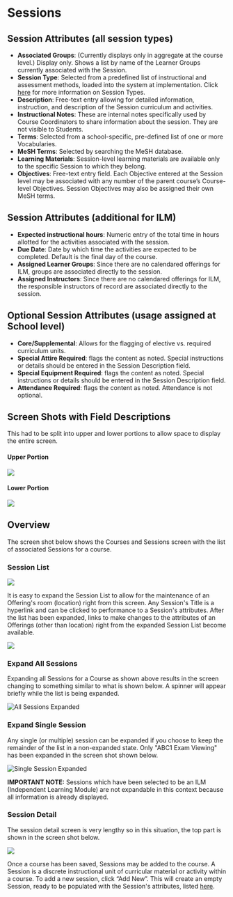 # Sessions

## Session Attributes \(all session types\)

* **Associated Groups**: \(Currently displays only in aggregate at the course level.\) Display only. Shows a list by name of the Learner Groups currently associated with the Session.
* **Session Type**: Selected from a predefined list of instructional and assessment methods, loaded into the system at implementation.  Click [here](https://www.aamc.org/download/273966/data/cistandardizedvocablist.pdf) for more information on Session Types.
* **Description**: Free-text entry allowing for detailed information, instruction, and description of the Session curriculum and activities.
* **Instructional Notes**: These are internal notes specifically used by Course Coordinators to share information about the session. They are not visible to Students.
* **Terms**: Selected from a school-specific, pre-defined list of one or more Vocabularies.
* **MeSH Terms**: Selected by searching the MeSH database.
* **Learning Materials**: Session-level learning materials are available only to the specific Session to which they belong.
* **Objectives**: Free-text entry field. Each Objective entered at the Session level may be associated with any number of the parent course’s Course-level Objectives. Session Objectives may also be assigned their own MeSH terms.

## Session Attributes \(additional for ILM\)

* **Expected instructional hours**: Numeric entry of the total time in hours allotted for the activities associated with the session.
* **Due Date**: Date by which time the activities are expected to be completed. Default is the final day of the course.
* **Assigned Learner Groups**: Since there are no calendared offerings for ILM, groups are associated directly to the session.
* **Assigned Instructors**: Since there are no calendared offerings for ILM, the responsible instructors of record are associated directly to the session.

## Optional Session Attributes \(usage assigned at School level\)

* **Core/Supplemental**: Allows for the flagging of elective vs. required curriculum units.
* **Special Attire Required**: flags the content as noted. Special instructions or details should be entered in the Session Description field.
* **Special Equipment Required**: flags the content as noted. Special instructions or details should be entered in the Session Description field.
* **Attendance Required**: flags the content as noted. Attendance is not optional.

## Screen Shots with Field Descriptions

This had to be split into upper and lower portions to allow space to display the entire screen.

#### Upper Portion

![](../../.gitbook/assets/session_top.jpg)

#### Lower Portion

![](../../.gitbook/assets/session_bottom.jpg)

## Overview

The screen shot below shows the Courses and Sessions screen with the list of associated Sessions for a course. 

### Session List

![](../../.gitbook/assets/sl_rw_1.png)

It is easy to expand the Session List to allow for the maintenance of an Offering's room \(location\) right from this screen. Any Session's Title is a hyperlink and can be clicked to performance to a Session's attributes. After the list has been expanded, links to make changes to the attributes of an Offerings \(other than location\) right from the expanded Session List become available. 

![](../../.gitbook/assets/sl_rw_2%20%281%29.png)

### Expand All Sessions

Expanding all Sessions for a Course as shown above results in the screen changing to something similar to what is shown below. A spinner will appear briefly while the list is being expanded. 

![All Sessions Expanded](../../.gitbook/assets/sl_rw_3.png)

### Expand Single Session

Any single \(or multiple\) session can be expanded if you choose to keep the remainder of the list in a non-expanded state. Only "ABC1 Exam Viewing" has been expanded in the screen shot shown below.

![Single Session Expanded](../../.gitbook/assets/sl_rw_4.png)

**IMPORTANT NOTE:** Sessions which have been selected to be an ILM \(Independent Learning Module\) are not expandable in this context because all information is already displayed.

### Session Detail

The session detail screen is very lengthy so in this situation, the top part is shown in the screen shot below.

![](../../.gitbook/assets/session_detail_top.jpg)

Once a course has been saved, Sessions may be added to the course. A Session is a discrete instructional unit of curricular material or activity within a course. To add a new session, click “Add New”. This will create an empty Session, ready to be populated with the Session's attributes, listed [here](https://iliosproject.gitbook.io/ilios-user-guide/courses-and-sessions/sessions#session-attributes-all-session-types).

